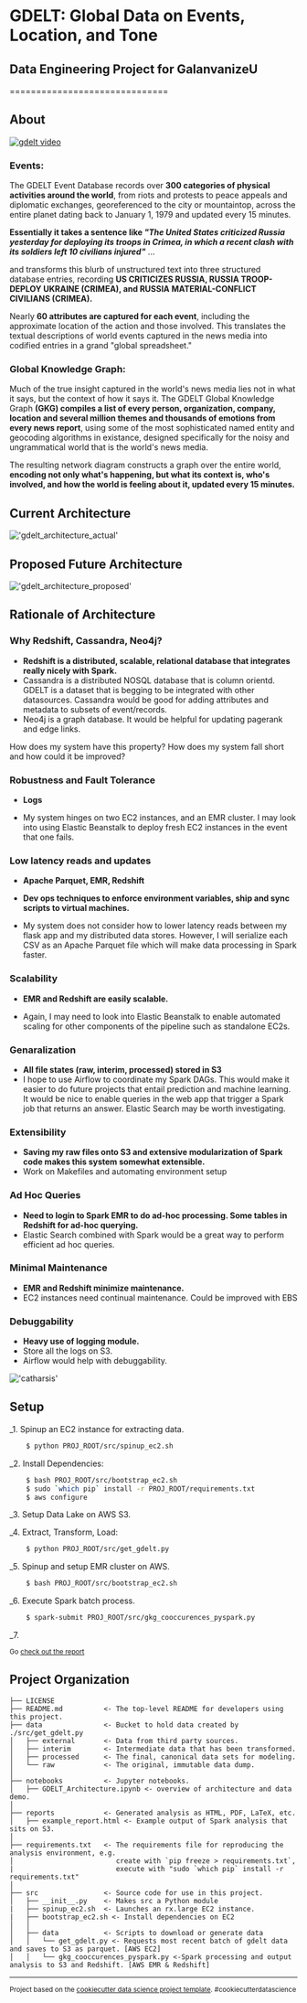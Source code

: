# GDELT: Global Data on Events, Location, and Tone
## Data Engineering Project for GalanvanizeU
==============================

About
------------

[![gdelt video](./notebooks/images/gdelt_video.png)](https://www.youtube.com/embed/GpCarC_I3Ao?list=PLlRVXVT7h9_gCGCOl_bNYHA7FXbSOIVbs "gdelt intro")

### Events: 
The GDELT Event Database records over **300 categories of physical activities around the world**, from riots and protests to peace appeals and diplomatic exchanges, georeferenced to the city or mountaintop, across the entire planet dating back to January 1, 1979 and updated every 15 minutes.

**Essentially it takes a sentence like _"The United States criticized Russia yesterday for deploying its troops in Crimea, in which a recent clash with its soldiers left 10 civilians injured"_** ...

and transforms this blurb of unstructured text into three structured database entries, recording **US CRITICIZES RUSSIA, RUSSIA TROOP-DEPLOY UKRAINE (CRIMEA), and RUSSIA MATERIAL-CONFLICT CIVILIANS (CRIMEA).**

Nearly **60 attributes are captured for each event**, including the approximate location of the action and those involved. This translates the textual descriptions of world events captured in the news media into codified entries in a grand "global spreadsheet."

### Global Knowledge Graph:
Much of the true insight captured in the world's news media lies not in what it says, but the context of how it says it. The GDELT Global Knowledge Graph **(GKG) compiles a list of every person, organization, company, location and several million themes and thousands of emotions from every news report**, using some of the most sophisticated named entity and geocoding algorithms in existance, designed specifically for the noisy and ungrammatical world that is the world's news media.

The resulting network diagram constructs a graph over the entire world, **encoding not only what's happening, but what its context is, who's involved, and how the world is feeling about it, updated every 15 minutes.**

Current Architecture
------------

!['gdelt_architecture_actual'](./notebooks/images/gdelt_architecture_actual.png)

Proposed Future Architecture
------------

!['gdelt_architecture_proposed'](./notebooks/images/gdelt_architecture.png)

Rationale of Architecture
------------
### Why Redshift, Cassandra, Neo4j?
- **Redshift is a distributed, scalable, relational database that integrates really nicely with Spark.**
- Cassandra is a distributed NOSQL database that is column orientd. GDELT is a dataset that is begging to be integrated with other datasources. Cassandra would be good for adding attributes and metadata to subsets of event/records.
- Neo4j is a graph database. It would be helpful for updating pagerank and edge links.

How does my system have this property?
How does my system fall short and how could it be improved?

### Robustness and Fault Tolerance

- **Logs**

- My system hinges on two EC2 instances, and an EMR cluster. I may look into using Elastic Beanstalk to deploy fresh EC2 instances in the event that one fails. 

### Low latency reads and updates

- **Apache Parquet, EMR, Redshift**
- **Dev ops techniques to enforce environment variables, ship and sync scripts to virtual machines.**

- My system does not consider how to lower latency reads between my flask app and my distributed data stores. However, I will serialize each CSV as an Apache Parquet file which will make data processing in Spark faster. 


### Scalability

- **EMR and Redshift are easily scalable.**

- Again, I may need to look into Elastic Beanstalk to enable automated scaling for other components of the pipeline such as standalone EC2s.

### Genaralization

- **All file states (raw, interim, processed) stored in S3**
- I hope to use Airflow to coordinate my Spark DAGs. This would make it easier to do future projects that entail prediction and machine learning. It would be nice to enable queries in the web app that trigger a Spark job that returns an answer. Elastic Search may be worth investigating.

### Extensibility

- **Saving my raw files onto S3 and extensive modularization of Spark code makes this system somewhat extensible.**
- Work on Makefiles and automating environment setup

### Ad Hoc Queries

- **Need to login to Spark EMR to do ad-hoc processing. Some tables in Redshift for ad-hoc querying.**
- Elastic Search combined with Spark would be a great way to perform efficient ad hoc queries.

### Minimal Maintenance

- **EMR and Redshift minimize maintenance.**
- EC2 instances need continual maintenance. Could be improved with EBS

### Debuggability

- **Heavy use of logging module.**
- Store all the logs on S3.
- Airflow would help with debuggability.

!['catharsis'](./notebooks/images/catharsis.png)

Setup
------------

_1. Spinup an EC2 instance for extracting data.
```bash
    $ python PROJ_ROOT/src/spinup_ec2.sh
```
_2. Install Dependencies:
```bash
    $ bash PROJ_ROOT/src/bootstrap_ec2.sh
    $ sudo `which pip` install -r PROJ_ROOT/requirements.txt
    $ aws configure
```
_3. Setup Data Lake on AWS S3.

_4. Extract, Transform, Load:
```bash
    $ python PROJ_ROOT/src/get_gdelt.py
```

_5. Spinup and setup EMR cluster on AWS.
```bash 
    $ bash PROJ_ROOT/src/bootstrap_ec2.sh
```
_6. Execute Spark batch process.
```bash
    $ spark-submit PROJ_ROOT/src/gkg_cooccurences_pyspark.py
```
_7. <p><small>Go <a target="_blank" href="https://s3-us-west-2.amazonaws.com/gdelt-streaming/gkg.html">check out the report</a></small></p>

Project Organization
------------

    ├── LICENSE
    ├── README.md          <- The top-level README for developers using this project.
    ├── data               <- Bucket to hold data created by ./src/get_gdelt.py
    │   ├── external       <- Data from third party sources.
    │   ├── interim        <- Intermediate data that has been transformed.
    │   ├── processed      <- The final, canonical data sets for modeling.
    │   └── raw            <- The original, immutable data dump.
    │
    ├── notebooks          <- Jupyter notebooks. 
    │   ├── GDELT_Architecture.ipynb <- overview of architecture and data demo.
    │
    ├── reports            <- Generated analysis as HTML, PDF, LaTeX, etc.
    │   ├── example_report.html <- Example output of Spark analysis that sits on S3.
    │
    ├── requirements.txt   <- The requirements file for reproducing the analysis environment, e.g.
    │                         create with `pip freeze > requirements.txt`,  
    |                         execute with "sudo `which pip` install -r requirements.txt"
    │
    ├── src                <- Source code for use in this project.
    │   ├── __init__.py    <- Makes src a Python module
    |   ├── spinup_ec2.sh  <- Launches an rx.large EC2 instance.
    |   ├── bootstrap_ec2.sh <- Install dependencies on EC2
    │   │
    │   ├── data           <- Scripts to download or generate data
    │   │   └── get_gdelt.py <- Requests most recent batch of gdelt data and saves to S3 as parquet. [AWS EC2]
    │   │   └── gkg_cooccurences_pyspark.py <-Spark processing and output analysis to S3 and Redshift. [AWS EMR & Redshift]

--------

<p><small>Project based on the <a target="_blank" href="https://drivendata.github.io/cookiecutter-data-science/">cookiecutter data science project template</a>. #cookiecutterdatascience</small></p>
